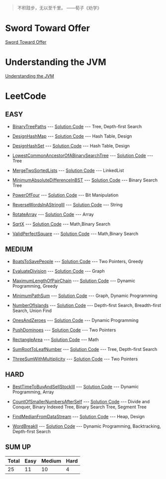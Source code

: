>不积跬步，无以至千里。    ——荀子《劝学》

# Sword Toward Offer #

[Sword Toward Offer](src/main/java/com/lun/swordtowardoffer/)

# Understanding the JVM #

[Understanding the JVM](src/main/java/com/lun/other/jvm/)

# LeetCode #

## EASY ##

- [BinaryTreePaths](src/main/java/com/lun/easy/BinaryTreePaths.md) --- [Solution Code](src/main/java/com/lun/easy/BinaryTreePaths.java) --- Tree, Depth-first Search


- [DesignHashMap](src/main/java/com/lun/easy/DesignHashMap.md) --- [Solution Code](src/main/java/com/lun/easy/DesignHashMap.java) --- Hash Table, Design


- [DesignHashSet](src/main/java/com/lun/easy/DesignHashSet.md) --- [Solution Code](src/main/java/com/lun/easy/DesignHashSet.java) --- Hash Table, Design


- [LowestCommonAncestorOfABinarySearchTree](src/main/java/com/lun/easy/LowestCommonAncestorOfABinarySearchTree.md) --- [Solution Code](src/main/java/com/lun/easy/LowestCommonAncestorOfABinarySearchTree.java) --- Tree


- [MergeTwoSortedLists](src/main/java/com/lun/easy/MergeTwoSortedLists.md) --- [Solution Code](src/main/java/com/lun/easy/MergeTwoSortedLists.java) --- LinkedList


- [MinimumAbsoluteDifferenceInBST](src/main/java/com/lun/easy/MinimumAbsoluteDifferenceInBST.md) --- [Solution Code](src/main/java/com/lun/easy/MinimumAbsoluteDifferenceInBST.java) --- Binary Search Tree


- [PowerOfFour](src/main/java/com/lun/easy/PowerOfFour.md) --- [Solution Code](src/main/java/com/lun/easy/PowerOfFour.java) --- Bit Manipulation


- [ReverseWordsInAStringIII](src/main/java/com/lun/easy/ReverseWordsInAStringIII.md) --- [Solution Code](src/main/java/com/lun/easy/ReverseWordsInAStringIII.java) --- String


- [RotateArray](src/main/java/com/lun/easy/RotateArray.md) --- [Solution Code](src/main/java/com/lun/easy/RotateArray.java) --- Array


- [SqrtX](src/main/java/com/lun/easy/SqrtX.md) --- [Solution Code](src/main/java/com/lun/easy/SqrtX.java) --- Math,Binary Search


- [ValidPerfectSquare](src/main/java/com/lun/easy/ValidPerfectSquare.md) --- [Solution Code](src/main/java/com/lun/easy/ValidPerfectSquare.java) --- Math,Binary Search


## MEDIUM ##

- [BoatsToSavePeople](src/main/java/com/lun/medium/BoatsToSavePeople.md) --- [Solution Code](src/main/java/com/lun/medium/BoatsToSavePeople.java) --- Two Pointers, Greedy


- [EvaluateDivision](src/main/java/com/lun/medium/EvaluateDivision.md) --- [Solution Code](src/main/java/com/lun/medium/EvaluateDivision.java) --- Graph


- [MaximumLengthOfPairChain](src/main/java/com/lun/medium/MaximumLengthOfPairChain.md) --- [Solution Code](src/main/java/com/lun/medium/MaximumLengthOfPairChain.java) --- Dynamic Programming, Greedy


- [MinimumPathSum](src/main/java/com/lun/medium/MinimumPathSum.md) --- [Solution Code](src/main/java/com/lun/medium/MinimumPathSum.java) --- Graph, Dynamic Programming


- [NumberOfIslands](src/main/java/com/lun/medium/NumberOfIslands.md) --- [Solution Code](src/main/java/com/lun/medium/NumberOfIslands.java) --- Depth-first Search, Breadth-first Search, Union Find


- [OnesAndZeroes](src/main/java/com/lun/medium/OnesAndZeroes.md) --- [Solution Code](src/main/java/com/lun/medium/OnesAndZeroes.java) --- Dynamic Programming


- [PushDominoes](src/main/java/com/lun/medium/PushDominoes.md) --- [Solution Code](src/main/java/com/lun/medium/PushDominoes.java) --- Two Pointers


- [RectangleArea](src/main/java/com/lun/medium/RectangleArea.md) --- [Solution Code](src/main/java/com/lun/medium/RectangleArea.java) --- Math


- [SumRootToLeafNumber](src/main/java/com/lun/medium/SumRootToLeafNumber.md) --- [Solution Code](src/main/java/com/lun/medium/SumRootToLeafNumber.java) --- Tree, Depth-first Search


- [ThreeSumWithMultiplicity](src/main/java/com/lun/medium/ThreeSumWithMultiplicity.md) --- [Solution Code](src/main/java/com/lun/medium/ThreeSumWithMultiplicity.java) --- Two Pointers


## HARD ##

- [BestTimeToBuyAndSellStockIII](src/main/java/com/lun/hard/BestTimeToBuyAndSellStockIII.md) --- [Solution Code](src/main/java/com/lun/hard/BestTimeToBuyAndSellStockIII.java) --- Dynamic Programming, Array


- [CountOfSmallerNumbersAfterSelf](src/main/java/com/lun/hard/CountOfSmallerNumbersAfterSelf.md) --- [Solution Code](src/main/java/com/lun/hard/CountOfSmallerNumbersAfterSelf.java) --- Divide and Conquer, Binary Indexed Tree, Binary Search Tree, Segment Tree


- [FindMedianFromDataStream](src/main/java/com/lun/hard/FindMedianFromDataStream.md) --- [Solution Code](src/main/java/com/lun/hard/FindMedianFromDataStream.java) --- Heap, Design


- [WordBreakII](src/main/java/com/lun/hard/WordBreakII.md) --- [Solution Code](src/main/java/com/lun/hard/WordBreakII.java) --- Dynamic Programming, Backtracking, Depth-first Search


## SUM UP ##

Total|Easy|Medium|Hard
---|---|---|---
25|11|10|4

